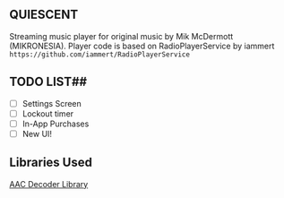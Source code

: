 ## QUIESCENT ##
Streaming music player for original music by Mik McDermott (MIKRONESIA). Player code is based on RadioPlayerService by iammert `https://github.com/iammert/RadioPlayerService`

## TODO LIST##

* [ ] Settings Screen
* [ ] Lockout timer
* [ ] In-App Purchases
* [ ] New UI!

## Libraries Used ##

[AAC Decoder Library](https://github.com/vbartacek/aacdecoder-android)






